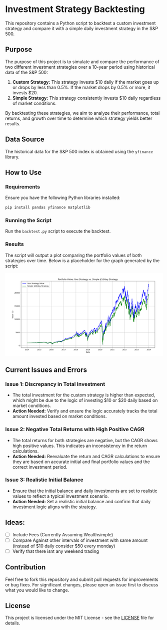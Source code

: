 # Investment Strategy Backtesting

This repository contains a Python script to backtest a custom investment strategy and compare it with a simple daily investment strategy in the S&P 500.

## Purpose

The purpose of this project is to simulate and compare the performance of two different investment strategies over a 10-year period using historical data of the S&P 500:
1. **Custom Strategy:** This strategy invests $10 daily if the market goes up or drops by less than 0.5%. If the market drops by 0.5% or more, it invests $20.
2. **Simple Strategy:** This strategy consistently invests $10 daily regardless of market conditions.

By backtesting these strategies, we aim to analyze their performance, total returns, and growth over time to determine which strategy yields better results.


## Data Source

The historical data for the S&P 500 index is obtained using the `yfinance` library.

## How to Use

### Requirements

Ensure you have the following Python libraries installed:

```bash
pip install pandas yfinance matplotlib
```

### Running the Script

Run the `backtest.py` script to execute the backtest.

### Results

The script will output a plot comparing the portfolio values of both strategies over time. Below is a placeholder for the graph generated by the script:

![Graph of Portfolio Values](/graph.png)

## Current Issues and Errors

### Issue 1: Discrepancy in Total Investment
- The total investment for the custom strategy is higher than expected, which might be due to the logic of investing $10 or $20 daily based on market conditions.
- **Action Needed:** Verify and ensure the logic accurately tracks the total amount invested based on market conditions.

### Issue 2: Negative Total Returns with High Positive CAGR
- The total returns for both strategies are negative, but the CAGR shows high positive values. This indicates an inconsistency in the return calculations.
- **Action Needed:** Reevaluate the return and CAGR calculations to ensure they are based on accurate initial and final portfolio values and the correct investment period.

### Issue 3: Realistic Initial Balance
- Ensure that the initial balance and daily investments are set to realistic values to reflect a typical investment scenario.
- **Action Needed:** Set a realistic initial balance and confirm that daily investment logic aligns with the strategy.

## Ideas:
- [ ] Include Fees (Currently Assuming Wealthsimple)
- [ ] Compare Against other intervals of investment with same amount (instead of $10 daily consider $50 every monday)
- [ ] Verify that there isnt any weekend trading

## Contribution

Feel free to fork this repository and submit pull requests for improvements or bug fixes. For significant changes, please open an issue first to discuss what you would like to change.

## License

This project is licensed under the MIT License - see the [LICENSE](LICENSE) file for details.
